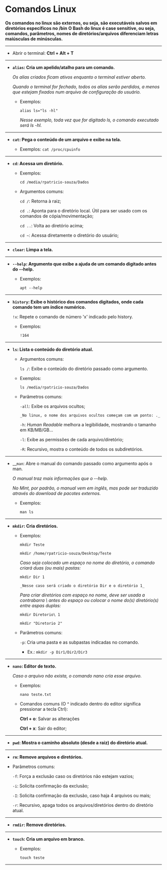 # Comandos Linux

__Os comandos no linux são externos, ou seja, são executáveis salvos em diretórios específicos no /bin__
__O Bash do linux é case sensitive, ou seja, comandos, parâmetros, nomes de diretórios/arquivos diferenciam letras maiúsculas de minúsculas.__

---

* Abrir o terminal: **Ctrl + Alt + T**

---

* __`alias`: Cria um apelido/atalho para um comando.__

   _Os alias criados ficam ativos enquanto o terminal estiver aberto._

   _Quando o terminal for fechado, todos os alias serão perdidos, a menos que estejam fixados num arquivo de configuração do usuário._

   * Exemplos: 

      `alias ls="ls -hl"`

      _Nesse exemplo, toda vez que for digitado ls, o comando executado será ls -hl._

---

* __`cat`: Pega o conteúdo de um arquivo e exibe na tela.__

   * Exemplos: `cat /proc/cpuinfo`

---

* __`cd`: Acessa um diretório.__

   * Exemplos:
   
      `cd /media/rpatricio-souza/Dados`

   * Argumentos comuns:

      `cd /`: Retorna à raiz;

      `cd .`: Aponta para o diretório local. Útil para ser usado com os comandos de cópia/movimentação;
      
      `cd ..`: Volta ao diretório acima;

      `cd ~`: Acessa diretamente o diretório do usuário;
---

* __`clear`: Limpa a tela.__

---

* __`--help`: Argumento que exibe a ajuda de um comando digitado antes do --help.__

   * Exemplos:

      `apt --help`

---

* __`history`: Exibe o histórico dos comandos digitados, onde cada comando tem um índice numérico.__
   
   `!x`: Repete o comando de número 'x' indicado pelo history.

   * Exemplos:

      `!164`

---

* __`ls`: Lista o conteúdo do diretório atual.__
   
   * Argumentos comuns:

      `ls /`: Exibe o conteúdo do diretório passado como argumento.

   * Exemplos:
    
       `ls /media/rpatricio-souza/Dados`

   * Parâmetros comuns:

      `-all`: Exibe os arquivos ocultos;
         
         _No linux, o nome dos arquivos ocultos começam com um ponto: ._

      `-h`: _Human Readable_ melhora a legibilidade, mostrando o tamanho em KB/MB/GB...

      `-l`: Exibe as permissões de cada arquivo/diretório;

      `-R`: Recursivo, mostra o conteúdo de todos os subdiretórios.

---

* __`man`: Abre o manual do comando passado como argumento após o man.

   _O manual traz mais informações que o --help._
   
   _No Mint, por padrão, o manual vem em inglês, mas pode ser traduzido através do download de pacotes externos._

   * Exemplos:

      `man ls`

---

* __`mkdir`: Cria diretórios.__

   * Exemplos:
   
      `mkdir Teste`

      `mkdir /home/rpatricio-souza/Desktop/Teste`

      _Caso seja colocado um espaço no nome do diretório, o comando criará duas (ou mais) pastas:_

      `mkdir Dir 1`

         _Nesse caso será criado o diretório Dir e o diretório 1_

      _Para criar diretórios com espaço no nome, deve ser usada a contrabarra \ antes do espaço ou colocar o nome do(s) diretório(s) entre aspas duplas:_

      `mkdir Diretorio\ 1`

      `mkdir "Diretorio 2"`

   * Parâmetros comuns:

      `-p`: Cria uma pasta e as subpastas indicadas no comando.

      * Ex.: `mkdir -p Dir1/Dir2/Dir3`

---

* __`nano`: Editor de texto.__

   _Caso o arquivo não exista, o comando nano cria esse arquivo._

   * Exemplos:

      `nano teste.txt`

   * Comandos comuns (O ^ indicado dentro do editor significa pressionar a tecla Ctrl):

      __Ctrl + o__: Salvar as alterações
      
      __Ctrl + x__: Sair do editor;

---

* __`pwd`: Mostra o caminho absoluto (desde a raiz) do diretório atual.__

---

* __`rm`: Remove arquivos e diretórios.__

 * Parâmetros comuns:

    `-f`: Força a exclusão caso os diretórios não estejam vazios;

    `-i`: Solicita confirmação da exclusão;

    `-I`: Solicita confirmação da exclusão, caso haja 4 arquivos ou mais;

    `-r`: Recursivo, apaga todos os arquivos/diretórios dentro do diretório atual.

---

* __`rmdir`: Remove diretórios.__

---

* __`touch`: Cria um arquivo em branco.__

   * Exemplos:

      `touch teste`

---